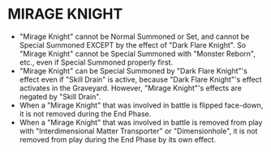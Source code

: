 # MIRAGE KNIGHT

*   "Mirage Knight" cannot be Normal Summoned or Set, and cannot be Special Summoned EXCEPT by the effect of "Dark Flare Knight". So "Mirage Knight" cannot be Special Summoned with "Monster Reborn", etc., even if Special Summoned properly first.
*   "Mirage Knight" can be Special Summoned by "Dark Flare Knight"'s effect even if "Skill Drain" is active, because "Dark Flare Knight"'s effect activates in the Graveyard. However, "Mirage Knight"'s effects are negated by "Skill Drain".
*   When a "Mirage Knight" that was involved in battle is flipped face-down, it is not removed during the End Phase.
*   When a "Mirage Knight" that was involved in battle is removed from play with "Interdimensional Matter Transporter" or "Dimensionhole", it is not removed from play during the End Phase by its own effect.
